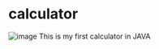 # calculator
![image](https://github.com/user-attachments/assets/331db0a5-293f-4f34-9be5-ba6b3e2a7add)
This is my first calculator in JAVA
